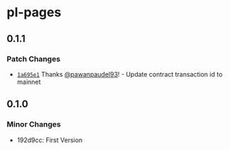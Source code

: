 # pl-pages

## 0.1.1

### Patch Changes

- [`1a695e1`](https://github.com/pawanpaudel93/pl-pages/commit/1a695e16a9c4c578e5ed5720bd0f71fd968ba131) Thanks [@pawanpaudel93](https://github.com/pawanpaudel93)! - Update contract transaction id to mainnet

## 0.1.0

### Minor Changes

- 192d9cc: First Version
